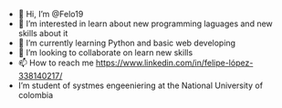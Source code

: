 - 👋 Hi, I’m @Felo19
- 👀 I’m interested in learn about new programming laguages and new skills about it 
- 🌱 I’m currently learning Python and basic web developing
- 💞️ I’m looking to collaborate on learn new skills 
- 📫 How to reach me https://www.linkedin.com/in/felipe-lópez-338140217/ 
-  I’m student of systmes engeeniering at the National University of colombia 


